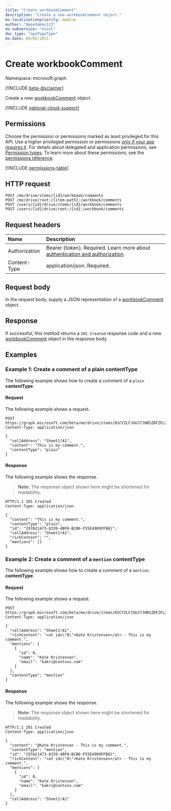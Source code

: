 ```yaml
---
title: "Create workbookComment"
description: "Create a new workbookComment object."
ms.localizationpriority: medium
author: "AmandaHan123"
ms.subservice: "excel"
doc_type: "apiPageType"
ms.date: 09/05/2025
---
```


# Create workbookComment

Namespace: microsoft.graph

[!INCLUDE [beta-disclaimer](../../includes/beta-disclaimer.md)]

Create a new [workbookComment](../resources/workbookcomment.md) object.

[!INCLUDE [national-cloud-support](../../includes/global-us.md)]

## Permissions

Choose the permission or permissions marked as least privileged for this API. Use a higher privileged permission or permissions [only if your app requires it](/graph/permissions-overview#best-practices-for-using-microsoft-graph-permissions). For details about delegated and application permissions, see [Permission types](/graph/permissions-overview#permission-types). To learn more about these permissions, see the [permissions reference](/graph/permissions-reference).

<!-- { "blockType": "permissions", "name": "workbookcomment-post-comments" } -->
[!INCLUDE [permissions-table](../includes/permissions/workbookcomment-post-comments-permissions.md)]

## HTTP request

<!-- { "blockType": "ignored" } -->

```http
POST /me/drive/items/{id}/workbook/comments
POST /me/drive/root:/{item-path}:/workbook/comments
POST /users/{id}/drive/items/{id}/workbook/comments
POST /users/{id}/drive/root:/{id}:/workbook/comments
```

## Request headers

| Name          | Description   |
|:--------------|:--------------|
|Authorization|Bearer {token}. Required. Learn more about [authentication and authorization](/graph/auth/auth-concepts).|
|Content-Type|application/json. Required.|

## Request body

In the request body, supply a JSON representation of a [workbookComment](../resources/workbookcomment.md) object.

## Response

If successful, this method returns a `201 Created` response code and a new [workbookComment](../resources/workbookcomment.md) object in the response body.

## Examples

### Example 1: Create a comment of a plain contentType

The following example shows how to create a comment of a `plain` **contentType**.

#### Request
The following example shows a request.
<!-- {
  "blockType": "request",
  "name": "create_workbookcomment_from_workbook"
}-->

```http
POST https://graph.microsoft.com/beta/me/drive/items/01CYZLFJGUJ7JHBSZDFZFL25KSZGQTVAUN/workbook/comments
Content-Type: application/json

{
  "cellAddress": "Sheet1!A1",
  "content": "This is my comment.",
  "contentType": "plain"
}
```

#### Response

The following example shows the response.

> **Note:** The response object shown here might be shortened for readability.

<!-- {
  "blockType": "response",
  "truncated": true,
  "@odata.type": "microsoft.graph.workbookComment"
} -->

```http
HTTP/1.1 201 Created
Content-Type: application/json

{
  "content": "This is my comment.",
  "contentType": "plain",
  "id": "{97A21473-8339-4BF0-BCB6-F55E4909FFB8}",
  "cellAddress": "Sheet1!A1",
  "richContent": "",
  "mentions": []
}
```

### Example 2: Create a comment of a `mention` contentType

The following example shows how to create a comment of a `mention` **contentType**.

#### Request
The following example shows a request.
<!-- {
  "blockType": "request",
  "name": "create_workbookcomment_from_workbook_mention"
}-->

```http
POST https://graph.microsoft.com/beta/me/drive/items/01CYZLFJGUJ7JHBSZDFZFL25KSZGQTVAUN/workbook/comments
Content-Type: application/json

{
  "cellAddress": "Sheet1!A1",
  "richContent": "<at id=\"0\">Kate Kristensen</at> - This is my comment.",
  "mentions": [
    {
      "id": 0,
      "name": "Kate Kristensen",
      "email": "kakri@contoso.com"
    }
  ],
  "contentType": "mention"
}
```

#### Response

The following example shows the response.

> **Note:** The response object shown here might be shortened for readability.

<!-- {
  "blockType": "response",
  "truncated": true,
  "@odata.type": "microsoft.graph.workbookComment"
} -->

```http
HTTP/1.1 201 Created
Content-Type: application/json

{
  "content": "@Kate Kristensen - This is my comment.",
  "contentType": "mention",
  "id": "{97A21473-8339-4BF0-BCB6-F55E4909FFB8}",
  "richContent": "<at id=\"0\">Kate Kristensen</at> - This is my comment.",
  "mentions": [
    {
      "id": 0,
      "name": "Kate Kristensen",
      "email": "kakri@contoso.com"
    }
  ],
  "cellAddress": "Sheet1!A1"
}
```

<!-- uuid: 16cd6b66-4b1a-43a1-adaf-3a886856ed98
2019-02-04 14:57:30 UTC -->
<!-- {
  "type": "#page.annotation",
  "description": "Create workbookComment",
  "keywords": "",
  "section": "documentation",
  "tocPath": ""
}-->


